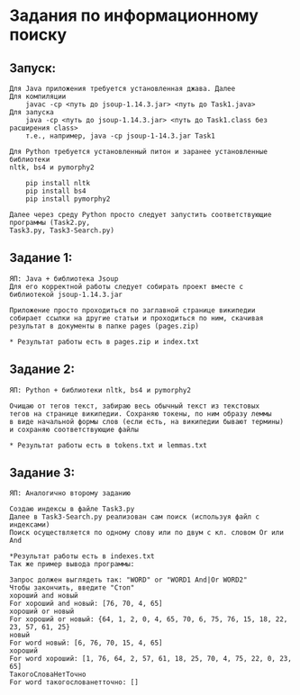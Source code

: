 # Задания по информационному поиску

## Запуск:
    Для Java приложения требуется установленная джава. Далее
    Для компиляции
        javac -cp <путь до jsoup-1.14.3.jar> <путь до Task1.java>
    Для запуска
        java -cp <путь до jsoup-1.14.3.jar> <путь до Task1.class без расширения class>
        т.е., например, java -cp jsoup-1-14.3.jar Task1

    Для Python требуется установленный питон и заранее установленные библиотеки
    nltk, bs4 и pymorphy2

        pip install nltk
        pip install bs4
        pip install pymorphy2
    
    Далее через среду Python просто следует запустить соответствующие программы (Task2.py, 
    Task3.py, Task3-Search.py)

## Задание 1:
    ЯП: Java + библиотека Jsoup
    Для его корректной работы следует собирать проект вместе с
    библиотекой jsoup-1.14.3.jar

    Приложение просто проходиться по заглавной странице википедии
    собирает ссылки на другие статьи и проходиться по ним, скачивая
    результат в документы в папке pages (pages.zip)

    * Результат работы есть в pages.zip и index.txt

## Задание 2:
    ЯП: Python + библиотеки nltk, bs4 и pymorphy2

    Очищаю от тегов текст, забираю весь обычный текст из текстовых
    тегов на странице википедии. Сохраняю токены, по ним образу леммы
    в виде начальной формы слов (если есть, на википедии бывают термины)
    и сохраняю соответствующие файлы

    * Результат работы есть в tokens.txt и lemmas.txt

## Задание 3:
    ЯП: Аналогично второму заданию
    
    Создаю индексы в файле Task3.py
    Далее в Task3-Search.py реализован сам поиск (используя файл с индексами)
    Поиск осуществляется по одному слову или по двум с кл. словом Or или And

    *Результат работы есть в indexes.txt
    Так же пример вывода программы:
```
Запрос должен выглядеть так: "WORD" or "WORD1 And|Or WORD2"
Чтобы закончить, введите "Стоп"
хороший and новый
For хороший and новый: [76, 70, 4, 65]
хороший or новый
For хороший or новый: {64, 1, 2, 0, 4, 65, 70, 6, 75, 76, 15, 18, 22, 23, 57, 61, 25}
новый
For word новый: [6, 76, 70, 15, 4, 65]
хороший
For word хороший: [1, 76, 64, 2, 57, 61, 18, 25, 70, 4, 75, 22, 0, 23, 65]
ТакогоСловаНетТочно
For word такогослованетточно: []
```
    